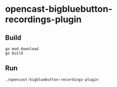 # opencast-bigbluebutton-recordings-plugin

## Build

```
go mod download
go build
```

## Run

```
./opencast-bigbluebutton-recordings-plugin
```
